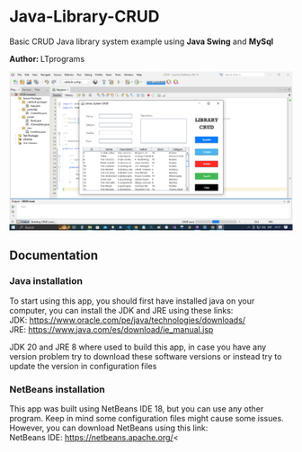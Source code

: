 # Java-Library-CRUD
Basic CRUD Java library system example using <b>Java Swing</b> and <b>MySql</b>
<p> 
    <b>Author: </b>LTprograms
</p>

<img src="./static/app.png"/>

<h2>Documentation</h2>
<h3>Java installation</h3>
<p>
To start using this app, you should first have installed java on your computer, you
can install the JDK and JRE using these links: </br>
JDK: <a target="_blank" href="https://www.oracle.com/pe/java/technologies/downloads/">https://www.oracle.com/pe/java/technologies/downloads/</a></br>
JRE: <a target="_blank" href="https://www.java.com/es/download/ie_manual.jsp">https://www.java.com/es/download/ie_manual.jsp</a>
</p>
<p>
JDK 20 and JRE 8 where used to build this app, in case you have any version problem try to download these software versions or instead try to update the version in configuration files
</p>

<h3>NetBeans installation</h3>
<p>
This app was built using NetBeans IDE 18, but you can use any other program. Keep in mind some configuration files might cause some issues. However, you can download NetBeans using this link:</br>
NetBeans IDE: <a target="_blank" href="https://netbeans.apache.org/">https://netbeans.apache.org/</a><
</p>